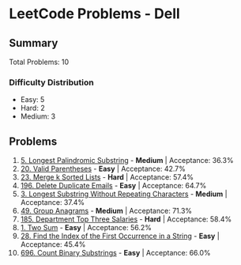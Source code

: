 # LeetCode Problems - Dell

## Summary
Total Problems: 10

### Difficulty Distribution

- Easy: 5
- Hard: 2
- Medium: 3

## Problems

1. [5. Longest Palindromic Substring](https://leetcode.com/problems/longest-palindromic-substring/) - **Medium** | Acceptance: 36.3%
2. [20. Valid Parentheses](https://leetcode.com/problems/valid-parentheses/) - **Easy** | Acceptance: 42.7%
3. [23. Merge k Sorted Lists](https://leetcode.com/problems/merge-k-sorted-lists/) - **Hard** | Acceptance: 57.4%
4. [196. Delete Duplicate Emails](https://leetcode.com/problems/delete-duplicate-emails/) - **Easy** | Acceptance: 64.7%
5. [3. Longest Substring Without Repeating Characters](https://leetcode.com/problems/longest-substring-without-repeating-characters/) - **Medium** | Acceptance: 37.4%
6. [49. Group Anagrams](https://leetcode.com/problems/group-anagrams/) - **Medium** | Acceptance: 71.3%
7. [185. Department Top Three Salaries](https://leetcode.com/problems/department-top-three-salaries/) - **Hard** | Acceptance: 58.4%
8. [1. Two Sum](https://leetcode.com/problems/two-sum/) - **Easy** | Acceptance: 56.2%
9. [28. Find the Index of the First Occurrence in a String](https://leetcode.com/problems/find-the-index-of-the-first-occurrence-in-a-string/) - **Easy** | Acceptance: 45.4%
10. [696. Count Binary Substrings](https://leetcode.com/problems/count-binary-substrings/) - **Easy** | Acceptance: 66.0%